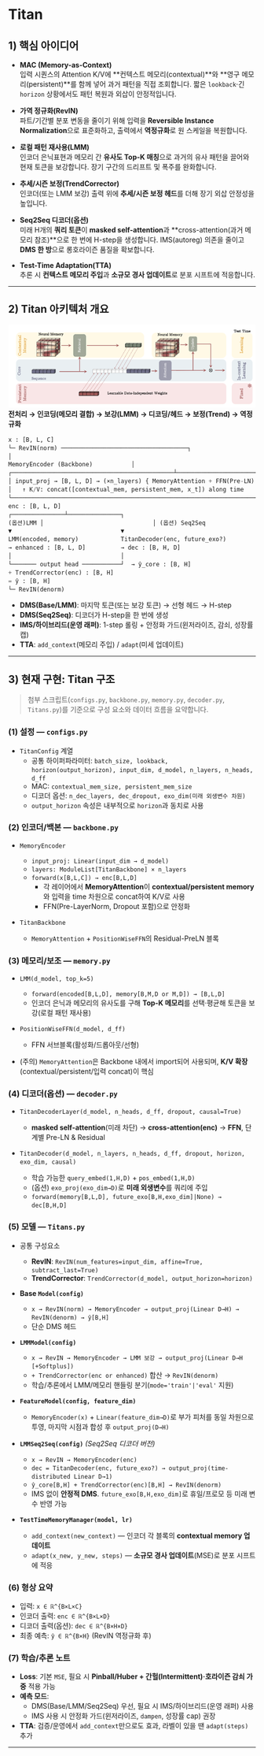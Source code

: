 # Titan

## 1) 핵심 아이디어

- **MAC (Memory-as-Context)**  
  입력 시퀀스의 Attention K/V에 **컨텍스트 메모리(contextual)**와 **영구 메모리(persistent)**를 함께 넣어 과거 패턴을 직접 조회합니다. 짧은 `lookback`·긴 `horizon` 상황에서도 패턴 복원과 외삽이 안정적입니다.

- **가역 정규화(RevIN)**  
  파트/기간별 분포 변동을 줄이기 위해 입력을 **Reversible Instance Normalization**으로 표준화하고, 출력에서 **역정규화**로 원 스케일을 복원합니다.

- **로컬 패턴 재사용(LMM)**  
  인코더 은닉표현과 메모리 간 **유사도 Top-K 매칭**으로 과거의 유사 패턴을 끌어와 현재 토큰을 보강합니다. 장기 구간의 드리프트 및 폭주를 완화합니다.

- **추세/시즌 보정(TrendCorrector)**  
  인코더(또는 LMM 보강) 출력 위에 **추세/시즌 보정 헤드**를 더해 장기 외삽 안정성을 높입니다.

- **Seq2Seq 디코더(옵션)**  
  미래 H개의 **쿼리 토큰**이 **masked self-attention**과 **cross-attention(과거 메모리 참조)**으로 한 번에 H-step을 생성합니다. IMS(autoreg) 의존을 줄이고 **DMS 한 방**으로 롱호라이즌 품질을 확보합니다.

- **Test-Time Adaptation(TTA)**  
  추론 시 **컨텍스트 메모리 주입**과 **소규모 경사 업데이트**로 분포 시프트에 적응합니다.


---

## 2) Titan 아키텍처 개요
![titan_model_MAC.png](../../../titan_model_MAC.png)
**전처리 → 인코딩(메모리 결합) → 보강(LMM) → 디코딩/헤드 → 보정(Trend) → 역정규화**
```python
x : [B, L, C]
└─ RevIN(norm) ────────────────────────────────────┐
│
MemoryEncoder (Backbone)           │
┌──────────────────────────────────────────────┴─────────────────────────┐
│ input_proj → [B, L, D] → (×n_layers) { MemoryAttention + FFN(Pre-LN) }│
│   ↑ K/V: concat([contextual_mem, persistent_mem, x_t]) along time     │
└────────────────────────────────────────────────────────────────────────┘
enc : [B, L, D]
┌───────────────┴───────────────┐
(옵션)LMM │                               │ (옵션) Seq2Seq
▼                               ▼
LMM(encoded, memory)            TitanDecoder(enc, future_exo?)
→ enhanced : [B, L, D]          → dec : [B, H, D]
│                               │
└─────── output head ───────────┘  → ŷ_core : [B, H]
+ TrendCorrector(enc) : [B, H]
= ŷ : [B, H]
└─ RevIN(denorm)
```

- **DMS(Base/LMM)**: 마지막 토큰(또는 보강 토큰) → 선형 헤드 → H-step  
- **DMS(Seq2Seq)**: 디코더가 H-step을 한 번에 생성  
- **IMS/하이브리드(운영 래퍼)**: 1-step 롤링 + 안정화 가드(윈저라이즈, 감쇠, 성장률 캡)  
- **TTA**: `add_context`(메모리 주입) / `adapt`(미세 업데이트)


---

## 3) 현재 구현: Titan 구조

> 첨부 스크립트(`configs.py`, `backbone.py`, `memory.py`, `decoder.py`, `Titans.py`)를 기준으로 구성 요소와 데이터 흐름을 요약합니다.

### (1) 설정 — `configs.py`

- `TitanConfig` 계열  
  - 공통 하이퍼파라미터: `batch_size, lookback, horizon(output_horizon), input_dim, d_model, n_layers, n_heads, d_ff`  
  - MAC: `contextual_mem_size, persistent_mem_size`  
  - 디코더 옵션: `n_dec_layers, dec_dropout, exo_dim(미래 외생변수 차원)`  
  - `output_horizon` 속성은 내부적으로 `horizon`과 동치로 사용

### (2) 인코더/백본 — `backbone.py`

- `MemoryEncoder`  
  - `input_proj: Linear(input_dim → d_model)`  
  - `layers: ModuleList[TitanBackbone] × n_layers`  
  - `forward(x[B,L,C]) → enc[B,L,D]`  
    - 각 레이어에서 **MemoryAttention**이 **contextual/persistent memory**와 입력을 time 차원으로 concat하여 K/V로 사용  
    - FFN(Pre-LayerNorm, Dropout 포함)으로 안정화

- `TitanBackbone`  
  - `MemoryAttention` + `PositionWiseFFN`의 Residual-PreLN 블록

### (3) 메모리/보조 — `memory.py`

- `LMM(d_model, top_k=5)`  
  - `forward(encoded[B,L,D], memory[B,M,D or M,D]) → [B,L,D]`  
  - 인코더 은닉과 메모리의 유사도를 구해 **Top-K 메모리**를 선택·평균해 토큰을 보강(로컬 패턴 재사용)

- `PositionWiseFFN(d_model, d_ff)`  
  - FFN 서브블록(활성화/드롭아웃/선형)

- (주의) `MemoryAttention`은 Backbone 내에서 import되어 사용되며, **K/V 확장**(contextual/persistent/입력 concat)이 핵심

### (4) 디코더(옵션) — `decoder.py`

- `TitanDecoderLayer(d_model, n_heads, d_ff, dropout, causal=True)`  
  - **masked self-attention**(미래 차단) → **cross-attention(enc)** → **FFN**, 단계별 Pre-LN & Residual

- `TitanDecoder(d_model, n_layers, n_heads, d_ff, dropout, horizon, exo_dim, causal)`  
  - 학습 가능한 `query_embed(1,H,D)` + `pos_embed(1,H,D)`  
  - (옵션) `exo_proj(exo_dim→D)`로 **미래 외생변수**를 쿼리에 주입  
  - `forward(memory[B,L,D], future_exo[B,H,exo_dim]|None) → dec[B,H,D]`

### (5) 모델 — `Titans.py`

- 공통 구성요소  
  - **RevIN**: `RevIN(num_features=input_dim, affine=True, subtract_last=True)`  
  - **TrendCorrector**: `TrendCorrector(d_model, output_horizon=horizon)`

- **Base `Model(config)`**  
  - `x → RevIN(norm) → MemoryEncoder → output_proj(Linear D→H) → RevIN(denorm) → ŷ[B,H]`  
  - 단순 DMS 헤드

- **`LMMModel(config)`**  
  - `x → RevIN → MemoryEncoder → LMM 보강 → output_proj(Linear D→H [+Softplus])`  
  - `+ TrendCorrector(enc or enhanced)` 합산 → `RevIN(denorm)`  
  - 학습/추론에서 LMM/메모리 핸들링 분기(`mode='train'|'eval'` 지원)

- **`FeatureModel(config, feature_dim)`**  
  - `MemoryEncoder(x)` + `Linear(feature_dim→D)`로 부가 피처를 동일 차원으로 투영, 마지막 시점과 합성 후 `output_proj(D→H)`

- **`LMMSeq2Seq(config)`** *(Seq2Seq 디코더 버전)*  
  - `x → RevIN → MemoryEncoder(enc)`  
  - `dec = TitanDecoder(enc, future_exo?) → output_proj(time-distributed Linear D→1)`  
  - `ŷ_core[B,H] + TrendCorrector(enc)[B,H] → RevIN(denorm)`  
  - IMS 없이 **안정적 DMS**. `future_exo[B,H,exo_dim]`로 휴일/프로모 등 미래 변수 반영 가능

- **`TestTimeMemoryManager(model, lr)`**  
  - `add_context(new_context)` — 인코더 각 블록의 **contextual memory 업데이트**  
  - `adapt(x_new, y_new, steps)` — **소규모 경사 업데이트**(MSE)로 분포 시프트에 적응

### (6) 형상 요약

- 입력: `x ∈ ℝ^{B×L×C}`  
- 인코더 출력: `enc ∈ ℝ^{B×L×D}`  
- 디코더 출력(옵션): `dec ∈ ℝ^{B×H×D}`  
- 최종 예측: `ŷ ∈ ℝ^{B×H}` (RevIN 역정규화 후)

### (7) 학습/추론 노트

- **Loss**: 기본 `MSE`, 필요 시 **Pinball/Huber + 간헐(Intermittent)·호라이즌 감쇠 가중** 적용 가능  
- **예측 모드**:  
  - DMS(Base/LMM/Seq2Seq) 우선, 필요 시 IMS/하이브리드(운영 래퍼) 사용  
  - IMS 사용 시 안정화 가드(윈저라이즈, `dampen`, 성장률 cap) 권장  
- **TTA**: 검증/운영에서 `add_context`만으로도 효과, 라벨이 있을 땐 `adapt(steps)` 추가

---

